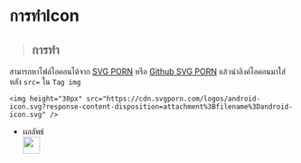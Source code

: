# การทำIcon
> ## การทำ
   สามารถหาไฟล์ไอคอนได้จาก [SVG PORN](https://svgporn.com/) หรือ [Github SVG PORN](https://github.com/gilbarbara/logos) แล้วนำลิงค์ไอคอนมาใส่
   หลัง ```src=``` ใน ```Tag img```
   ```
   <img height="30px" src="https://cdn.svgporn.com/logos/android-icon.svg?response-content-disposition=attachment%3Bfilename%3Dandroid-icon.svg" />
   ```
   + ผลลัพธ์ <br>
     <img height="30px" src="https://cdn.svgporn.com/logos/android-icon.svg?response-content-disposition=attachment%3Bfilename%3Dandroid-icon.svg" />

